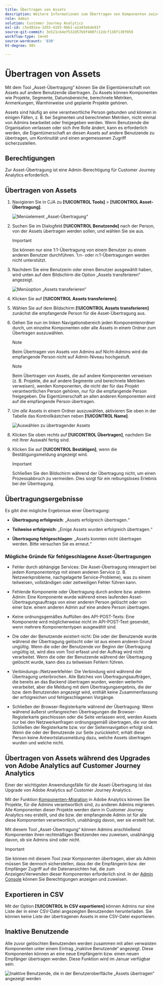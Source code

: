 ```yaml
---
title: Übertragen von Assets
description: Weitere Informationen zum Übertragen von Komponenten zwischen Benutzenden
role: Admin
solution: Customer Journey Analytics
exl-id: c5ed81ea-1d55-4193-9bb1-a2a93ebde91f
source-git-commit: 3e521cb4ef532d57b9f408fc12dcf138f130f059
workflow-type: tm+mt
source-wordcount: '830'
ht-degree: 98%

---
```


# Übertragen von Assets

Mit dem Tool „Asset-Übertragung“ können Sie die Eigentümerschaft von Assets auf andere Benutzende übertragen. Zu Assets können Komponenten wie Projekte, Segmente, Datumsbereiche, berechnete Metriken, Anmerkungen, Warnhinweise und geplante Projekte gehören.

Assets sind häufig an eine verantwortliche Person gebunden und können in einigen Fällen, z. B. bei Segmenten und berechneten Metriken, nicht einmal von Admins bearbeitet oder freigegeben werden. Wenn Benutzende die Organisation verlassen oder sich ihre Rolle ändert, kann es erforderlich werden, die Eigentümerschaft an diesen Assets auf andere Benutzende zu übertragen, um Kontinuität und einen angemessenen Zugriff sicherzustellen.

## Berechtigungen

Zur Asset-Übertragung ist eine Admin-Berechtigung für Customer Journey Analytics erforderlich.

## Übertragen von Assets

1. Navigieren Sie in CJA zu **[!UICONTROL Tools]** > **[!UICONTROL Asset-Übertragung]**.

   ![Menüelement „Asset-Übertragung“](/help/tools/asset-transfer/assets/asset-transfer.png)

1. Suchen Sie im Dialogfeld **[!UICONTROL Benutzende]** nach der Person, von der Assets übertragen werden sollen, und wählen Sie sie aus.

   >[!IMPORTANT]
   >
   >Sie können nur eine 1:1-Übertragung von einem Benutzer zu einem anderen Benutzer durchführen. 1:n- oder n:1-Übertragungen werden nicht unterstützt.


1. Nachdem Sie eine Benutzerin oder einen Benutzer ausgewählt haben, wird unten auf dem Bildschirm die Option „Assets transferieren“ angezeigt.

   ![Menüoption „Assets transferieren“](/help/tools/asset-transfer/assets/after-selection.png)

1. Klicken Sie auf **[!UICONTROL Assets transferieren]**.

1. Wählen Sie auf dem Bildschirm **[!UICONTROL Assets transferieren]** zunächst die empfangende Person für die Asset-Übertragung aus.

1. Gehen Sie nun im linken Navigationsbereich jeden Komponentenordner durch, um einzelne Komponenten oder alle Assets in einem Ordner zum Übertragen auszuwählen.

   >[!NOTE]
   >
   >Beim Übertragen von Assets von Admins auf Nicht-Admins wird die empfangende Person nicht auf Admin-Niveau hochgestuft.


   >[!NOTE]
   >
   >    Beim Übertragen von Assets, die auf andere Komponenten verweisen (z. B. Projekte, die auf andere Segmente und berechnete Metriken verweisen), werden Komponenten, die nicht der für das Projekt verantwortlichen Person gehören, nur für die empfangende Person freigegeben. Die Eigentümerschaft an allen anderen Komponenten wird auf die empfangende Person übertragen.

1. Um _alle_ Assets in einem Ordner auszuwählen, aktivieren Sie oben in der Tabelle das Kontrollkästchen neben **[!UICONTROL Name]**.

   ![Auswählen zu übertragender Assets](/help/tools/asset-transfer/assets/select-assets.png)

1. Klicken Sie oben rechts auf **[!UICONTROL Übertragen]**, nachdem Sie mit Ihrer Auswahl fertig sind.

1. Klicken Sie auf **[!UICONTROL Bestätigen]**, wenn die Bestätigungsmeldung angezeigt wird.

   >[!IMPORTANT]
   >
   >Schließen Sie den Bildschirm während der Übertragung nicht, um einen Prozessabbruch zu vermeiden. Dies sorgt für ein reibungsloses Erlebnis bei der Übertragung.

## Übertragungsergebnisse

Es gibt drei mögliche Ergebnisse einer Übertragung:

- **Übertragung erfolgreich**: „Assets erfolgreich übertragen.“

- **Teilweise erfolgreich**: „Einige Assets wurden erfolgreich übertragen.“

- **Übertragung fehlgeschlagen**: „Assets konnten nicht übertragen werden. Bitte versuchen Sie es erneut.“

### Mögliche Gründe für fehlgeschlagene Asset-Übertragungen

- Fehler durch abhängige Services: Die Asset-Übertragung interagiert bei jedem Komponententyp mit einem anderen Service (z. B. Netzwerkprobleme, nachgelagerte Service-Probleme), was zu einem teilweisen, vollständigen oder zeitweiligen Fehler führen kann.

- Fehlende Komponente oder Übertragung durch andere bzw. anderen Admin: Eine Komponente wurde während eines laufenden Asset-Übertragungsauftrags von einer anderen Person gelöscht oder von einer bzw. einem anderen Admin auf eine andere Person übertragen.

- Keine ordnungsgemäßes Auffüllen des API-POST-Texts: Eine Komponente wird möglicherweise nicht im API-POST-Text gesendet, wenn mehrere Komponententypen ausgewählt sind.

- Die oder der Benutzende existiert nicht: Die oder der Benutzende wurde während der Übertragung gelöscht oder ist aus einem anderen Grund ungültig. Wenn die oder der Benutzende vor Beginn der Übertragung ungültig ist, wird dies vom Tool erfasst und der Auftrag wird nicht verarbeitet. Wenn die oder der Benutzende während der Übertragung gelöscht wurde, kann dies zu teilweisen Fehlern führen.

- Verbindungs-/Netzwerkfehler: Die Verbindung wird während der Übertragung unterbrochen. Alle Batches von Übertragungsaufträgen, die bereits an das Backend übertragen wurden, werden weiterhin verarbeitet, aber die Meldung mit dem Übertragungsergebnis, die der bzw. dem Benutzenden angezeigt wird, enthält keine Zusammenfassung der erfolgreichen und fehlgeschlagenen Vorgänge.

- Schließen der Browser-Registerkarte während der Übertragung: Wenn während äußerst umfangreichen Übertragungen die Browser-Registerkarte geschlossen oder die Seite verlassen wird, werden Assets nur bei den Netzwerkanfragen ordnungsgemäß übertragen, die vor dem Schließen der Registerkarte bzw. vor der Seitennavigation erfolgt sind. Wenn die oder der Benutzende zur Seite zurückkehrt, erhält diese Person keine Antwortstatusmeldung dazu, welche Assets übertragen wurden und welche nicht.

## Übertragen von Assets während des Upgrades von Adobe Analytics auf Customer Journey Analytics

Einer der wichtigsten Anwendungsfälle für die Asset-Übertragung ist das Upgrade von Adobe Analytics auf Customer Journey Analytics.

Mit der Funktion [Komponenten-Migration](https://experienceleague.adobe.com/de/docs/analytics/admin/admin-tools/component-migration/component-migration) in Adobe Analytics können Sie Projekte, für die Admins verantwortlich sind, zu anderen Admins migrieren. Alle Komponenten dieser Projekte werden dann in Customer Journey Analytics neu erstellt, und die bzw. der empfangende Admin ist für alle diese Komponenten verantwortlich, unabhängig davon, wer sie erstellt hat.

Mit diesem Tool „Asset-Übertragung“ können Admins anschließend Komponenten ihren rechtmäßigen Besitzenden neu zuweisen, unabhängig davon, ob sie Admins sind oder nicht.

>[!IMPORTANT]
>
>Sie können mit diesem Tool zwar Komponenten übertragen, aber als Admin müssen Sie dennoch sicherstellen, dass der die Empfängerin bzw. der Empfänger Zugriff auf die Datenansichten hat, die zum Anzeigen/Verwenden dieser Komponenten erforderlich sind. In der [Admin Console](https://helpx.adobe.com/de/enterprise/using/admin-console.html) können Sie Berechtigungen anzeigen und zuweisen.

## Exportieren in CSV

Mit der Option **[!UICONTROL In CSV exportieren]** können Admins nur eine Liste der in einer CSV-Datei angezeigten Benutzenden herunterladen. Sie können keine Liste der übertragenen Assets in eine CSV-Datei exportieren.

## Inaktive Benutzende

Alle zuvor gelöschten Benutzenden werden zusammen mit allen verwaisten Komponenten unter einem Eintrag „Inaktive Benutzende“ angezeigt. Diese Komponenten können an eine neue Empfängerin bzw. einen neuen Empfänger übertragen werden. Diese Funktion wird im Januar verfügbar sein.

![Inaktive Benutzende, die in der Benutzeroberfläche „Assets übertragen“ angezeigt werden](assets/inactive-users.png)

